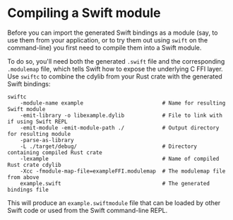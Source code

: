 # Compiling a Swift module

Before you can import the generated Swift bindings as a module (say, to use them
from your application, or to try them out using `swift` on the command-line) you
first need to compile them into a Swift module.

To do so, you'll need both the generated `.swift` file and the corresponding
`.modulemap` file, which tells Swift how to expose the underlying C FFI layer.
Use `swiftc` to combine the cdylib from your Rust crate with the generated
Swift bindings:

```
swiftc
    -module-name example                         # Name for resulting Swift module
    -emit-library -o libexample.dylib            # File to link with if using Swift REPL
    -emit-module -emit-module-path ./            # Output directory for resulting module
    -parse-as-library
    -L ./target/debug/                           # Directory containing compiled Rust crate
    -lexample                                    # Name of compiled Rust crate cdylib
    -Xcc -fmodule-map-file=exampleFFI.modulemap  # The modulemap file from above
    example.swift                                # The generated bindings file
```

This will produce an `example.swiftmodule` file that can be loaded by
other Swift code or used from the Swift command-line REPL.
